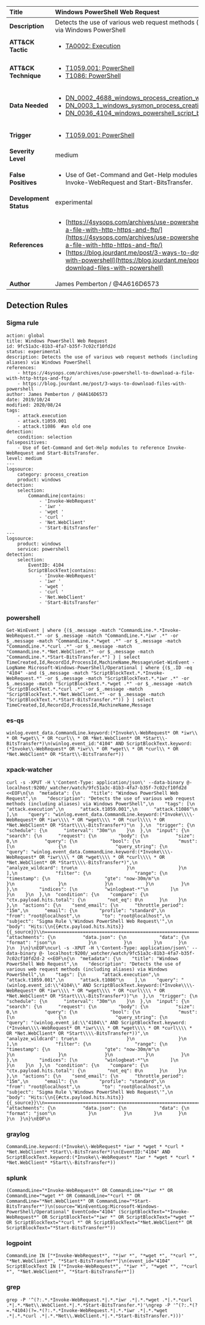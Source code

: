 | Title                    | Windows PowerShell Web Request       |
|:-------------------------|:------------------|
| **Description**          | Detects the use of various web request methods (including aliases) via Windows PowerShell |
| **ATT&amp;CK Tactic**    |  <ul><li>[TA0002: Execution](https://attack.mitre.org/tactics/TA0002)</li></ul>  |
| **ATT&amp;CK Technique** | <ul><li>[T1059.001: PowerShell](https://attack.mitre.org/techniques/T1059/001)</li><li>[T1086: PowerShell](https://attack.mitre.org/techniques/T1086)</li></ul>  |
| **Data Needed**          | <ul><li>[DN_0002_4688_windows_process_creation_with_commandline](../Data_Needed/DN_0002_4688_windows_process_creation_with_commandline.md)</li><li>[DN_0003_1_windows_sysmon_process_creation](../Data_Needed/DN_0003_1_windows_sysmon_process_creation.md)</li><li>[DN_0036_4104_windows_powershell_script_block](../Data_Needed/DN_0036_4104_windows_powershell_script_block.md)</li></ul>  |
| **Trigger**              | <ul><li>[T1059.001: PowerShell](../Triggers/T1059.001.md)</li></ul>  |
| **Severity Level**       | medium |
| **False Positives**      | <ul><li>Use of Get-Command and Get-Help modules to reference Invoke-WebRequest and Start-BitsTransfer.</li></ul>  |
| **Development Status**   | experimental |
| **References**           | <ul><li>[https://4sysops.com/archives/use-powershell-to-download-a-file-with-http-https-and-ftp/](https://4sysops.com/archives/use-powershell-to-download-a-file-with-http-https-and-ftp/)</li><li>[https://blog.jourdant.me/post/3-ways-to-download-files-with-powershell](https://blog.jourdant.me/post/3-ways-to-download-files-with-powershell)</li></ul>  |
| **Author**               | James Pemberton / @4A616D6573 |


## Detection Rules

### Sigma rule

```
action: global
title: Windows PowerShell Web Request
id: 9fc51a3c-81b3-4fa7-b35f-7c02cf10fd2d
status: experimental
description: Detects the use of various web request methods (including aliases) via Windows PowerShell
references:
    - https://4sysops.com/archives/use-powershell-to-download-a-file-with-http-https-and-ftp/
    - https://blog.jourdant.me/post/3-ways-to-download-files-with-powershell
author: James Pemberton / @4A616D6573
date: 2019/10/24
modified: 2020/08/24
tags:
    - attack.execution
    - attack.t1059.001
    - attack.t1086  #an old one
detection:
    condition: selection
falsepositives:
    - Use of Get-Command and Get-Help modules to reference Invoke-WebRequest and Start-BitsTransfer.
level: medium
---
logsource:
    category: process_creation
    product: windows
detection:
    selection:
        CommandLine|contains:
            - 'Invoke-WebRequest'
            - 'iwr '
            - 'wget '
            - 'curl '
            - 'Net.WebClient'
            - 'Start-BitsTransfer'
---
logsource:
    product: windows
    service: powershell
detection:
    selection:
        EventID: 4104
        ScriptBlockText|contains:
            - 'Invoke-WebRequest'
            - 'iwr '
            - 'wget '
            - 'curl '
            - 'Net.WebClient'
            - 'Start-BitsTransfer'

```





### powershell
    
```
Get-WinEvent | where {($_.message -match "CommandLine.*.*Invoke-WebRequest.*" -or $_.message -match "CommandLine.*.*iwr .*" -or $_.message -match "CommandLine.*.*wget .*" -or $_.message -match "CommandLine.*.*curl .*" -or $_.message -match "CommandLine.*.*Net.WebClient.*" -or $_.message -match "CommandLine.*.*Start-BitsTransfer.*") } | select TimeCreated,Id,RecordId,ProcessId,MachineName,Message\nGet-WinEvent -LogName Microsoft-Windows-PowerShell/Operational | where {($_.ID -eq "4104" -and ($_.message -match "ScriptBlockText.*.*Invoke-WebRequest.*" -or $_.message -match "ScriptBlockText.*.*iwr .*" -or $_.message -match "ScriptBlockText.*.*wget .*" -or $_.message -match "ScriptBlockText.*.*curl .*" -or $_.message -match "ScriptBlockText.*.*Net.WebClient.*" -or $_.message -match "ScriptBlockText.*.*Start-BitsTransfer.*")) } | select TimeCreated,Id,RecordId,ProcessId,MachineName,Message
```


### es-qs
    
```
winlog.event_data.CommandLine.keyword:(*Invoke\\-WebRequest* OR *iwr\\ * OR *wget\\ * OR *curl\\ * OR *Net.WebClient* OR *Start\\-BitsTransfer*)\n(winlog.event_id:"4104" AND ScriptBlockText.keyword:(*Invoke\\-WebRequest* OR *iwr\\ * OR *wget\\ * OR *curl\\ * OR *Net.WebClient* OR *Start\\-BitsTransfer*))
```


### xpack-watcher
    
```
curl -s -XPUT -H \'Content-Type: application/json\' --data-binary @- localhost:9200/_watcher/watch/9fc51a3c-81b3-4fa7-b35f-7c02cf10fd2d <<EOF\n{\n  "metadata": {\n    "title": "Windows PowerShell Web Request",\n    "description": "Detects the use of various web request methods (including aliases) via Windows PowerShell",\n    "tags": [\n      "attack.execution",\n      "attack.t1059.001",\n      "attack.t1086"\n    ],\n    "query": "winlog.event_data.CommandLine.keyword:(*Invoke\\\\-WebRequest* OR *iwr\\\\ * OR *wget\\\\ * OR *curl\\\\ * OR *Net.WebClient* OR *Start\\\\-BitsTransfer*)"\n  },\n  "trigger": {\n    "schedule": {\n      "interval": "30m"\n    }\n  },\n  "input": {\n    "search": {\n      "request": {\n        "body": {\n          "size": 0,\n          "query": {\n            "bool": {\n              "must": [\n                {\n                  "query_string": {\n                    "query": "winlog.event_data.CommandLine.keyword:(*Invoke\\\\-WebRequest* OR *iwr\\\\ * OR *wget\\\\ * OR *curl\\\\ * OR *Net.WebClient* OR *Start\\\\-BitsTransfer*)",\n                    "analyze_wildcard": true\n                  }\n                }\n              ],\n              "filter": {\n                "range": {\n                  "timestamp": {\n                    "gte": "now-30m/m"\n                  }\n                }\n              }\n            }\n          }\n        },\n        "indices": [\n          "winlogbeat-*"\n        ]\n      }\n    }\n  },\n  "condition": {\n    "compare": {\n      "ctx.payload.hits.total": {\n        "not_eq": 0\n      }\n    }\n  },\n  "actions": {\n    "send_email": {\n      "throttle_period": "15m",\n      "email": {\n        "profile": "standard",\n        "from": "root@localhost",\n        "to": "root@localhost",\n        "subject": "Sigma Rule \'Windows PowerShell Web Request\'",\n        "body": "Hits:\\n{{#ctx.payload.hits.hits}}{{_source}}\\n================================================================================\\n{{/ctx.payload.hits.hits}}",\n        "attachments": {\n          "data.json": {\n            "data": {\n              "format": "json"\n            }\n          }\n        }\n      }\n    }\n  }\n}\nEOF\ncurl -s -XPUT -H \'Content-Type: application/json\' --data-binary @- localhost:9200/_watcher/watch/9fc51a3c-81b3-4fa7-b35f-7c02cf10fd2d-2 <<EOF\n{\n  "metadata": {\n    "title": "Windows PowerShell Web Request",\n    "description": "Detects the use of various web request methods (including aliases) via Windows PowerShell",\n    "tags": [\n      "attack.execution",\n      "attack.t1059.001",\n      "attack.t1086"\n    ],\n    "query": "(winlog.event_id:\\"4104\\" AND ScriptBlockText.keyword:(*Invoke\\\\-WebRequest* OR *iwr\\\\ * OR *wget\\\\ * OR *curl\\\\ * OR *Net.WebClient* OR *Start\\\\-BitsTransfer*))"\n  },\n  "trigger": {\n    "schedule": {\n      "interval": "30m"\n    }\n  },\n  "input": {\n    "search": {\n      "request": {\n        "body": {\n          "size": 0,\n          "query": {\n            "bool": {\n              "must": [\n                {\n                  "query_string": {\n                    "query": "(winlog.event_id:\\"4104\\" AND ScriptBlockText.keyword:(*Invoke\\\\-WebRequest* OR *iwr\\\\ * OR *wget\\\\ * OR *curl\\\\ * OR *Net.WebClient* OR *Start\\\\-BitsTransfer*))",\n                    "analyze_wildcard": true\n                  }\n                }\n              ],\n              "filter": {\n                "range": {\n                  "timestamp": {\n                    "gte": "now-30m/m"\n                  }\n                }\n              }\n            }\n          }\n        },\n        "indices": [\n          "winlogbeat-*"\n        ]\n      }\n    }\n  },\n  "condition": {\n    "compare": {\n      "ctx.payload.hits.total": {\n        "not_eq": 0\n      }\n    }\n  },\n  "actions": {\n    "send_email": {\n      "throttle_period": "15m",\n      "email": {\n        "profile": "standard",\n        "from": "root@localhost",\n        "to": "root@localhost",\n        "subject": "Sigma Rule \'Windows PowerShell Web Request\'",\n        "body": "Hits:\\n{{#ctx.payload.hits.hits}}{{_source}}\\n================================================================================\\n{{/ctx.payload.hits.hits}}",\n        "attachments": {\n          "data.json": {\n            "data": {\n              "format": "json"\n            }\n          }\n        }\n      }\n    }\n  }\n}\nEOF\n
```


### graylog
    
```
CommandLine.keyword:(*Invoke\\-WebRequest* *iwr * *wget * *curl * *Net.WebClient* *Start\\-BitsTransfer*)\n(EventID:"4104" AND ScriptBlockText.keyword:(*Invoke\\-WebRequest* *iwr * *wget * *curl * *Net.WebClient* *Start\\-BitsTransfer*))
```


### splunk
    
```
(CommandLine="*Invoke-WebRequest*" OR CommandLine="*iwr *" OR CommandLine="*wget *" OR CommandLine="*curl *" OR CommandLine="*Net.WebClient*" OR CommandLine="*Start-BitsTransfer*")\n(source="WinEventLog:Microsoft-Windows-PowerShell/Operational" EventCode="4104" (ScriptBlockText="*Invoke-WebRequest*" OR ScriptBlockText="*iwr *" OR ScriptBlockText="*wget *" OR ScriptBlockText="*curl *" OR ScriptBlockText="*Net.WebClient*" OR ScriptBlockText="*Start-BitsTransfer*"))
```


### logpoint
    
```
CommandLine IN ["*Invoke-WebRequest*", "*iwr *", "*wget *", "*curl *", "*Net.WebClient*", "*Start-BitsTransfer*"]\n(event_id="4104" ScriptBlockText IN ["*Invoke-WebRequest*", "*iwr *", "*wget *", "*curl *", "*Net.WebClient*", "*Start-BitsTransfer*"])
```


### grep
    
```
grep -P '^(?:.*.*Invoke-WebRequest.*|.*.*iwr .*|.*.*wget .*|.*.*curl .*|.*.*Net\\.WebClient.*|.*.*Start-BitsTransfer.*)'\ngrep -P '^(?:.*(?=.*4104)(?=.*(?:.*.*Invoke-WebRequest.*|.*.*iwr .*|.*.*wget .*|.*.*curl .*|.*.*Net\\.WebClient.*|.*.*Start-BitsTransfer.*)))'
```




